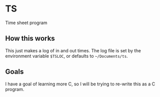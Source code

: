 # TS
Time sheet program

## How this works
This just makes a log of in and out times. The log file is set by the
environment variable `$TSLOC`, or defaults to `~/Documents/ts`.

## Goals
I have a goal of learning more C, so I will be trying to re-write this as a C
program.
